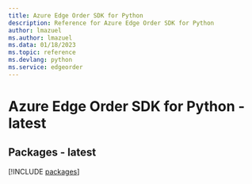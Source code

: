 ```yaml
---
title: Azure Edge Order SDK for Python
description: Reference for Azure Edge Order SDK for Python
author: lmazuel
ms.author: lmazuel
ms.data: 01/18/2023
ms.topic: reference
ms.devlang: python
ms.service: edgeorder
---
```

# Azure Edge Order SDK for Python - latest
## Packages - latest
[!INCLUDE [packages](edge-order-index.md)]